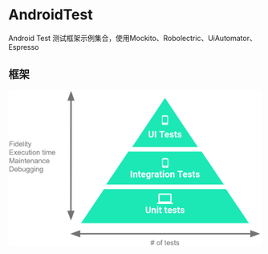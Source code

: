 # AndroidTest
Android Test 测试框架示例集合，使用Mockito、Robolectric、UiAutomator、Espresso

## 框架
![](./img/pyramid.png)